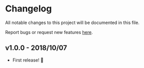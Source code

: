 # Changelog

All notable changes to this project will be documented in this file.

Report bugs or request new features [here](https://github.com/HenriqueSilverio/crawler/issues).

## v1.0.0 - 2018/10/07

- First release! :tada:
